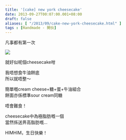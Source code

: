 ```yaml
---
title: '[cake] new york cheesecake'
date: 2013-09-27T00:07:00.001+08:00
draft: false
aliases: [ "/2013/09/cake-new-york-cheesecake.html" ]
tags : [Ḧandmade - 開伙]
---
```


  

凡事都有第一次

![](/images/nycheesecake.jpg)

就好似呢個cheesecake咁  
  

我唔想食牛油餅底  
所以就唔整～

簡單嘅cream cheese+糖+蛋+牛油組合  
餅面亦係標準sour cream同糖

  

唔會難食！

  

cheesecake中為極脂肪嘅一個  
當然係送畀高脂肪嘅...

  

  

HIMHIM，生日快樂！
